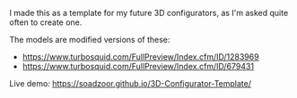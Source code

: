 I made this as a template for my future 3D configurators, as I'm asked quite often to create one.

The models are modified versions of these:
 - https://www.turbosquid.com/FullPreview/Index.cfm/ID/1283969
 - https://www.turbosquid.com/FullPreview/Index.cfm/ID/679431


Live demo: https://soadzoor.github.io/3D-Configurator-Template/

